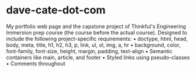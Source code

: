 # dave-cate-dot-com

My portfolio web page and the capstone project of Thinkful's Engineering Immersion prep course (the course before the actual course).
Designed to include the following project-specific requirements:
• doctype, html, head, body, meta, title, h1, h2, h3, p, link, ul, ol, img, a, hr
• background, color, font-family, font-size, height, margin, padding, text-align
• Semantic containers like main, article, and footer
• Styled links using pseudo-classes
• Comments throughout
